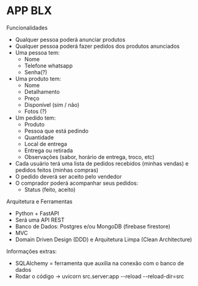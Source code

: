 <h1>APP BLX</h1>

<div>
    <p>Funcionalidades</p>
    <ul>
        <li>Qualquer pessoa poderá anunciar produtos</li>
        <li>Qualquer pessoa poderá fazer pedidos dos produtos anunciados</li>
        <li>Uma pessoa tem:
            <ul>
                <li>Nome</li>
                <li>Telefone whatsapp</li>
                <li>Senha(?)</li>
            </ul>
        </li>
        <li>Uma produto tem:
            <ul>
                <li>Nome</li>
                <li>Detalhamento</li>
                <li>Preço</li>
                <li>Disponível (sim / não)</li>
                <li>Fotos (?)</li>
            </ul>
        </li>
        <li>Um pedido tem:
            <ul>
                <li>Produto</li>
                <li>Pessoa que está pedindo</li>
                <li>Quantidade</li>
                <li>Local de entrega</li>
                <li>Entrega ou retirada</li>
                <li>Observações (sabor, horário de entrega, troco, etc)</li>
            </ul>
        </li>
        <li>Cada usuário terá uma lista de pedidos recebidos (minhas vendas) e pedidos feitos (minhas compras)</li>
        <li>O pedido deverá ser aceito pelo vendedor</li>
        <li>O comprador poderá acompanhar seus pedidos:
            <ul>
                <li>Status (feito, aceito)</li>
            </ul>
        </li>
    </ul>
</div>

<div>
    <p>Arquitetura e Ferramentas</p>
    <ul>
        <li>Python + FastAPI</li>
        <li>Será uma API REST</li>
        <li>Banco de Dados: Postgres e/ou MongoDB (firebase firestore)</li>
        <li>MVC</li>
        <li>Domain Driven Design (DDD) e Arquitetura Limpa (Clean Architecture)</li>
    </ul>
</div>

<div>
    <p>Informações extras:</p>
    <ul>
        <li>SQLAlchemy = ferramenta que auxilia na conexão com o banco de dados</li>
        <li>Rodar o código -> uvicorn src.server:app --reload --reload-dir=src</li>
    </ul>
</div>
